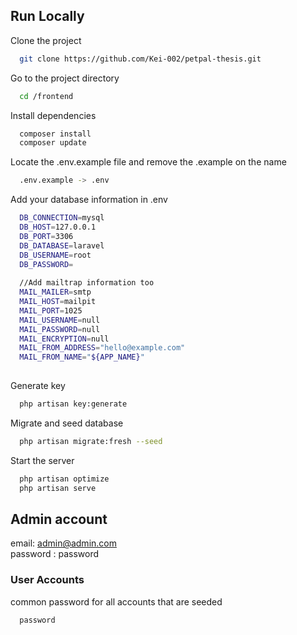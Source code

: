 ## Run Locally

Clone the project

```bash
  git clone https://github.com/Kei-002/petpal-thesis.git
```

Go to the project directory

```bash
  cd /frontend
```

Install dependencies

```bash
  composer install
  composer update
```

Locate the .env.example file and remove the .example on the name
```bash
  .env.example -> .env
```

Add your database information in .env
```bash
  DB_CONNECTION=mysql
  DB_HOST=127.0.0.1
  DB_PORT=3306
  DB_DATABASE=laravel
  DB_USERNAME=root
  DB_PASSWORD=
  
  //Add mailtrap information too
  MAIL_MAILER=smtp
  MAIL_HOST=mailpit
  MAIL_PORT=1025
  MAIL_USERNAME=null
  MAIL_PASSWORD=null
  MAIL_ENCRYPTION=null
  MAIL_FROM_ADDRESS="hello@example.com"
  MAIL_FROM_NAME="${APP_NAME}"
  
```

Generate key
```bash
  php artisan key:generate
```

Migrate and seed database 
```bash
  php artisan migrate:fresh --seed
```

Start the server
```bash
  php artisan optimize
  php artisan serve
```

## Admin account

email: admin@admin.com  
password : password 

### User Accounts
common password for all accounts that are seeded  
```bash
  password
```
